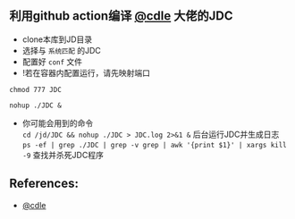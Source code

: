 ## 利用github action编译 [@cdle](https://github.com/cdle/jd_study.git) 大佬的JDC
- clone本库到JD目录
- 选择与 `系统匹配` 的JDC
- 配置好 `conf` 文件
- !若在容器内配置运行，请先映射端口
```text
chmod 777 JDC
```
```text
nohup ./JDC &
```
- 你可能会用到的命令  
   `cd /jd/JDC && nohup ./JDC > JDC.log 2>&1 &`                              后台运行JDC并生成日志  
   `ps -ef | grep ./JDC | grep -v grep | awk '{print $1}' | xargs kill -9`   查找并杀死JDC程序
## References:
- [@cdle](https://github.com/cdle/jd_study.git)
